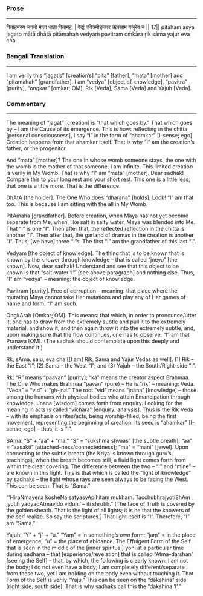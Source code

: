### Prose 
 --- 
पिताहमस्य जगतो माता धाता पितामह: |
वेद्यं पवित्रमोङ्कार ऋक्साम यजुरेव च || 17||
pitāham asya jagato mātā dhātā pitāmahaḥ
vedyaṁ pavitram oṁkāra ṛik sāma yajur eva cha

### Bengali Translation 
 --- 
I am verily this “jagat’s” [creation’s] “pita” [father], “mata” [mother] and “pitamahah” [grandfather]. I am “vedya” [object of knowledge], “pavitra” [purity], “ongkar” [omkar; OM], Rik [Veda], Sama [Veda] and Yajuh [Veda].

### Commentary 
 --- 
The meaning of “jagat” [creation] is “that which goes by.” That which goes by – I am the Cause of its emergence. This is how: reflecting in the chitta [personal consciousness], I say “I” in the form of “ahamkar” [I-sense; ego]. Creation happens from that ahamkar itself. That is why “I” am the creation’s father, or the progenitor.

 

And “mata” [mother]? The one in whose womb someone stays, the one with the womb is the mother of that someone. I am Infinite. This limited creation is verily in My Womb. That is why “I” am “mata” [mother]. Dear sadhak! Compare this to your long rest and your short rest. This one is a little less; that one is a little more. That is the difference.

 

DhAtA [the holder]. The One Who does “dharana” [holds]. Look! “I” am that too. This is because I am sitting with the all in My Womb.

 

PitAmaha [grandfather]. Before creation, when Maya has not yet become separate from Me, when, like salt in salty water, Maya was blended into Me. That “I” is one “I”. Then after that, the reflected reflection in the chitta is another “I”. Then after that, the garland of dramas in the creation is another “I”. Thus; [we have] three “I”s. The first “I” am the grandfather of this last “I”.

 

Vedyam [the object of knowledge]. The thing that is to be known that is known by the knower through knowledge – that is called “jneya” [the known]. Now, dear sadhak! Understand and see that this object to be known is that “salt-water ‘I’” [see above paragraph] and nothing else. Thus, “I” am “vedya” – meaning: the object of knowledge.

 

Pavitram [purity]. Free of corruption – meaning: that place where the mutating Maya cannot take Her mutations and play any of Her games of name and form. “I” am such.

 

OngkArah [Omkar; OM]. This means: that which, in order to pronounce/utter it, one has to draw from the extremely subtle and pull it to the extremely material, and show it, and then again throw it into the extremely subtle, and, upon making sure that the flow continues, one has to observe. “I” am that Pranava [OM]. (The sadhak should contemplate upon this deeply and understand it.)

 

Ṛk, sAma, saju, eva cha [[I am] Rik, Sama and Yajur Vedas as well]. (1) Rik – the East “I”; (2) Sama – the West “I”; and (3) Yajuh – the South/Right-side “I”.

 

Ṛk: “Ṛ” means “paavan” [purity]; “ka” means the creator aspect Brahmaa. The One Who makes Brahmaa “pavan” (pure) – He is “rik” – meaning: Veda. “Veda” = “vid” + “gh-jna.” The root “vid” means “jnana” [knowledge] – those among the humans with physical bodies who attain Emancipation through knowledge. Jnana [wisdom] comes forth from enquiry. Looking for the meaning in acts is called “vichara” [enquiry; analysis]. Thus is the Rik Veda – with its emphasis on rites/acts, being worship-filled, being the first movement, representing the beginning of creation. Its seed is “ahamkar” [I-sense, ego] – thus, it is “I”.

 

SAma: “S” + “aa” + “ma.” “S” = “sukshma shvaas” [the subtle breath]; “aa” = “aasakti” [attached-ness/connectedness]; “ma” = “mani” [jewel]. Upon connecting to the subtle breath (the Kriya is known through guru’s teachings), when the breath becomes still, a fluid light comes forth from within the clear covering. The difference between the two – “I” and “mine” – are known in this light. This is that which is called the “light of knowledge” by sadhaks – the light whose rays are seen always to be facing the West. This can be seen. That is “Sama.”

 

“’HiraNmayena kosheNa satyasyApihitaṃ mukhaṃ. TacchubhrajyotiShAṃ jyotih yadyadAtmavido viduh.’ – iti shrutih.” [The face of Truth is covered by the golden sheath. That is the light of all lights; it is he that the knowers of the self realize. So say the scriptures.] That light itself is “I”. Therefore, “I” am “Sama.”

 

Yajuh: “Y” + “j” + “u.” “Yaṃ” = in something’s own form; “jaṃ” = in the place of emergence; “u” = the place of abidance. The Effulgent Form of the Self that is seen in the middle of the [inner spiritual] yoni at a particular time during sadhana – that [experience/revelation] that is called “Atma-darshan” [seeing the Self] – that, by which, the following is clearly known: I am not the body; I do not even have a body; I am completely different/separate from these two, yet I am holding on the body even without touching it. That Form of the Self is verily “Yaju.” This can be seen on the “dakshina” side [right side; south side]. That is why sadhaks call this the “dakshina ‘I’.”